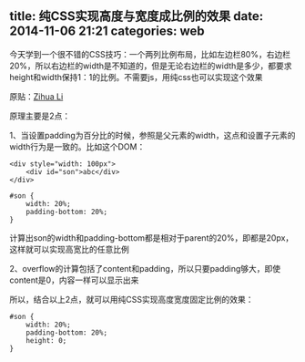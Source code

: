 title: 纯CSS实现高度与宽度成比例的效果
date: 2014-11-06 21:21
categories: web 
---
今天学到一个很不错的CSS技巧：一个两列比例布局，比如左边栏80%，右边栏20%，所以右边栏的width是不知道的，但是无论右边栏的width是多少，都要求height和width保持1：1的比例。不需要js，用纯css也可以实现这个效果
<!--more-->

原贴：[Zihua Li](http://zihua.li/2013/12/keep-height-relevant-to-width-using-css/)

原理主要是2点：

1、当设置padding为百分比的时候，参照是父元素的width，这点和设置子元素的width行为是一致的。比如这个DOM：

```
<div style="width: 100px">
    <div id="son">abc</div>
</div>
```

```
#son {
    width: 20%;
    padding-bottom: 20%;
}
```

计算出son的width和padding-bottom都是相对于parent的20%，即都是20px，这样就可以实现高宽比的任意比例

2、overflow的计算包括了content和padding，所以只要padding够大，即使content是0，内容一样可以显示出来

所以，结合以上2点，就可以用纯CSS实现高度宽度固定比例的效果：

```
#son {
    width: 20%;
    padding-bottom: 20%;
    height: 0;
}
```